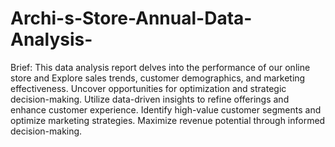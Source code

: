 # Archi-s-Store-Annual-Data-Analysis-
 Brief: This data analysis report delves into the performance of our online store and
Explore sales trends, customer demographics, and marketing effectiveness.
Uncover opportunities for optimization and strategic decision-making.
Utilize data-driven insights to refine offerings and enhance customer experience.
Identify high-value customer segments and optimize marketing strategies.
Maximize revenue potential through informed decision-making.
